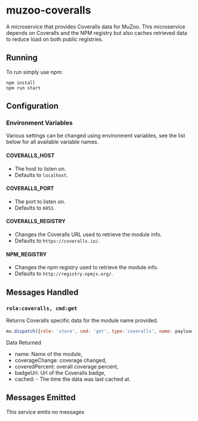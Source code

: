 
# muzoo-coveralls
A microservice that provides Coveralls data for MuZoo. This microservice depends
on Coveralls and the NPM registry but also caches retrieved data to reduce load on both
public registries.

## Running

To run simply use npm:

```
npm install
npm run start
```

## Configuration

### Environment Variables
Various settings can be changed using environment variables, see the list below for
all available variable names.

#### COVERALLS_HOST
  - The host to listen on.
  - Defaults to `localhost`.

#### COVERALLS_PORT
  - The port to listen on.
  - Defaults to `6053`.

#### COVERALLS_REGISTRY
  - Changes the Coveralls URL used to retrieve the module info.
  - Defaults to `https://coveralls.io/`.

#### NPM_REGISTRY
  - Changes the npm registry used to retrieve the module info.
  - Defaults to `http://registry.npmjs.org/`.

## Messages Handled

### `role:coveralls, cmd:get`
Returns Coveralls specific data for the module name provided.

```js
mu.dispatch({role: 'store', cmd: 'get', type:'coveralls', name: payload.name}, (err, reply) => {
```

Data Returned
- name: Name of the module,
- coverageChange: coverage changed,
- coveredPercent: overall coverage percent,
- badgeUrl: Url of the Coveralls badge,
- cached: - The time the data was last cached at.

## Messages Emitted
This service emits no messages

